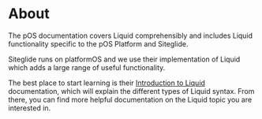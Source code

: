 # About

The pOS documentation covers Liquid comprehensibly and includes Liquid functionality specific to the pOS Platform and Siteglide.

Siteglide runs on platformOS and we use their implementation of Liquid which adds a large range of useful functionality.

The best place to start learning is their [Introduction to Liquid](https://documentation.platformos.com/api-reference/liquid/introduction) documentation, which will explain the different types of Liquid syntax. From there, you can find more helpful documentation on the Liquid topic you are interested in.
